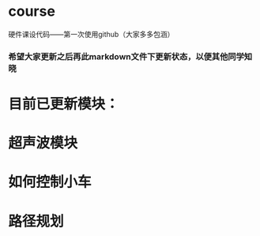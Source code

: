 # course
硬件课设代码——第一次使用github（大家多多包涵）
### 希望大家更新之后再此markdown文件下更新状态，以便其他同学知晓
# 目前已更新模块：
# 超声波模块
# 如何控制小车
# 路径规划





